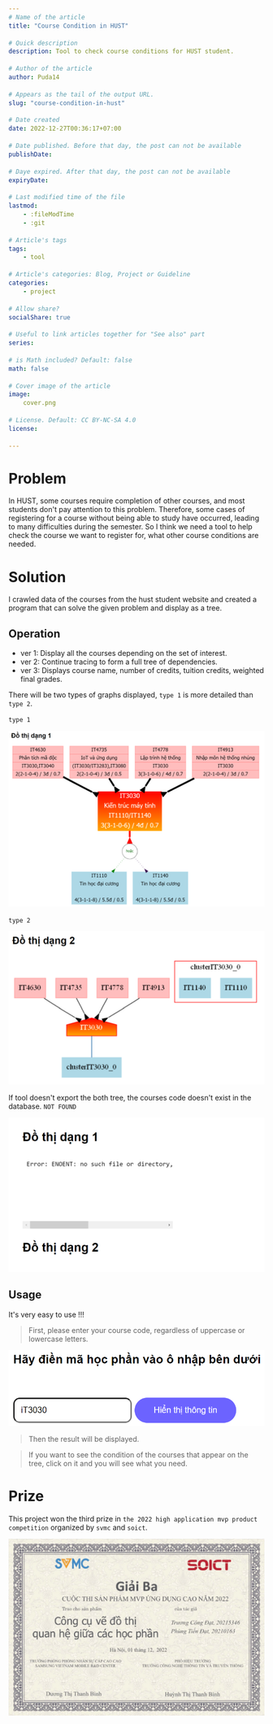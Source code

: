 ```yaml
---
# Name of the article
title: "Course Condition in HUST"

# Quick description
description: Tool to check course conditions for HUST student.

# Author of the article
author: Puda14

# Appears as the tail of the output URL.
slug: "course-condition-in-hust"

# Date created
date: 2022-12-27T00:36:17+07:00

# Date published. Before that day, the post can not be available
publishDate: 

# Daye expired. After that day, the post can not be available
expiryDate:

# Last modified time of the file
lastmod: 
    - :fileModTime
    - :git
    
# Article's tags
tags: 
    - tool

# Article's categories: Blog, Project or Guideline
categories:
    - project

# Allow share?
socialShare: true

# Useful to link articles together for "See also" part
series: 

# is Math included? Default: false
math: false

# Cover image of the article
image: 
    cover.png

# License. Default: CC BY-NC-SA 4.0
license:

---
```


# Problem
In HUST,
some courses require completion of other courses, 
and most students don't pay attention to this problem.
Therefore, some cases of registering for a course without being able to study have occurred, leading to many difficulties during the semester.
So I think we need a tool to help check the course we want to register for, what other course conditions are needed.
# Solution
I crawled data of the courses from the hust student website and created a program that can solve the given problem and display as a tree.
## Operation
- ver 1: Display all the courses depending on the set of interest.
- ver 2: Continue tracing to form a full tree of dependencies.
- ver 3: Displays course name, number of credits, tuition credits, weighted final grades.

There will be two types of graphs displayed, `type 1` is more detailed than `type 2`.

`type 1`
<p align="center">
  <img src="cover.png" >
</p>

`type 2`
<p align="center">
  <img src="type2.png" >
</p>

If tool doesn't export the both tree, the courses code doesn't exist in the database.
`NOT FOUND`
<p align="center">
  <img src="NotFound.png" >
</p>

## Usage
It's very easy to use !!!

>First, please enter your course code, regardless of uppercase or lowercase letters.
<p align="center">
  <img src="enter.png" >
</p>

>Then the result will be displayed.

>If you want to see the condition of the courses that appear on the tree, click on it and you will see what you need.
# Prize
This project won the third prize in 
`the 2022 high application mvp product competition` 
organized by 
`svmc` 
and 
`soict`.
<p align="center">
  <img src="prize.png" >
</p>
